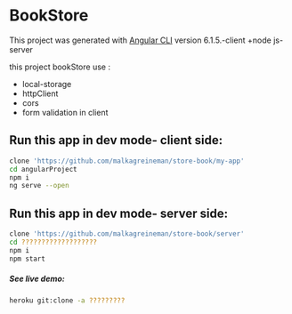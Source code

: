# BookStore

This project was generated with [Angular CLI](https://github.com/angular/angular-cli) version 6.1.5.-client    +node js- server

this project bookStore use :
* local-storage
* httpClient
* cors
* form validation in client

## Run this app in dev mode- client side:
```bash
clone 'https://github.com/malkagreineman/store-book/my-app'
cd angularProject
npm i
ng serve --open
```
## Run this app in dev mode- server side:
```bash
clone 'https://github.com/malkagreineman/store-book/server'
cd ???????????????????
npm i
npm start
```

##### See live demo:
```bash
heroku git:clone -a ?????????

```
